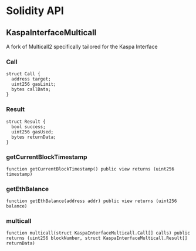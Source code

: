 # Solidity API

## KaspaInterfaceMulticall

A fork of Multicall2 specifically tailored for the Kaspa Interface

### Call

```solidity
struct Call {
  address target;
  uint256 gasLimit;
  bytes callData;
}
```

### Result

```solidity
struct Result {
  bool success;
  uint256 gasUsed;
  bytes returnData;
}
```

### getCurrentBlockTimestamp

```solidity
function getCurrentBlockTimestamp() public view returns (uint256 timestamp)
```

### getEthBalance

```solidity
function getEthBalance(address addr) public view returns (uint256 balance)
```

### multicall

```solidity
function multicall(struct KaspaInterfaceMulticall.Call[] calls) public returns (uint256 blockNumber, struct KaspaInterfaceMulticall.Result[] returnData)
```

